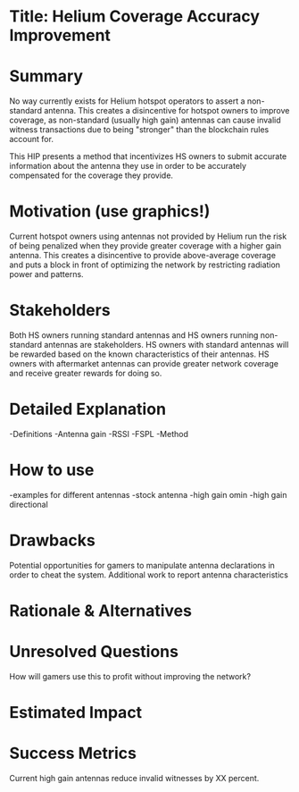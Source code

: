 # Title: Helium Coverage Accuracy Improvement

# Summary
No way currently exists for Helium hotspot operators to assert a non-standard antenna.  This creates a disincentive for hotspot owners to improve coverage, as non-standard (usually high gain) antennas can cause invalid witness transactions due to being "stronger" than the blockchain rules account for.  

This HIP presents a method that incentivizes HS owners to submit accurate information about the antenna they use in order to be accurately compensated for the coverage they provide.

# Motivation (use graphics!)
Current hotspot owners using antennas not provided by Helium run the risk of being penalized when they provide greater coverage with a higher gain antenna. This creates a disincentive to provide above-average coverage and puts a block in front of optimizing the network by restricting radiation power and patterns.

# Stakeholders
Both HS owners running standard antennas and HS owners running non-standard antennas are stakeholders.  HS owners with standard antennas will be rewarded based on the known characteristics of their antennas.  HS owners with aftermarket antennas can provide greater network coverage and receive greater rewards for doing so.

# Detailed Explanation

-Definitions
  -Antenna gain
  -RSSI
  -FSPL
-Method

# How to use

-examples for different antennas
  -stock antenna
  -high gain omin
  -high gain directional

# Drawbacks
Potential opportunities for gamers to manipulate antenna declarations in order to cheat the system.
Additional work to report antenna characteristics

# Rationale & Alternatives


# Unresolved Questions
How will gamers use this to profit without improving the network?

# Estimated Impact

# Success Metrics
Current high gain antennas reduce invalid witnesses by XX percent.
